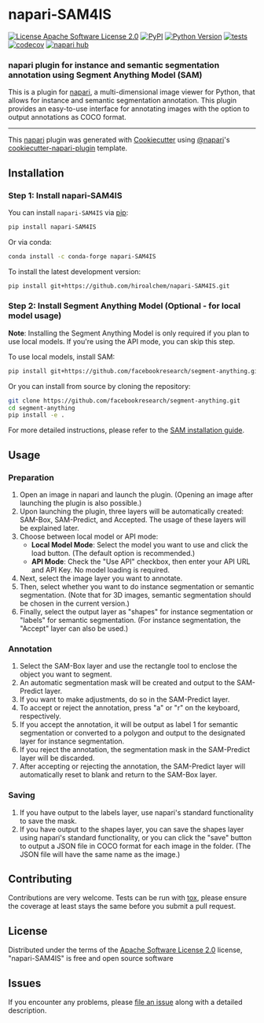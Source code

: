 # napari-SAM4IS

[![License Apache Software License 2.0](https://img.shields.io/pypi/l/napari-SAM4IS.svg?color=green)](https://github.com/hiroalchem/napari-SAM4IS/raw/main/LICENSE)
[![PyPI](https://img.shields.io/pypi/v/napari-SAM4IS.svg?color=green)](https://pypi.org/project/napari-SAM4IS)
[![Python Version](https://img.shields.io/pypi/pyversions/napari-SAM4IS.svg?color=green)](https://python.org)
[![tests](https://github.com/hiroalchem/napari-SAM4IS/workflows/tests/badge.svg)](https://github.com/hiroalchem/napari-SAM4IS/actions)
[![codecov](https://codecov.io/gh/hiroalchem/napari-SAM4IS/branch/main/graph/badge.svg)](https://codecov.io/gh/hiroalchem/napari-SAM4IS)
[![napari hub](https://img.shields.io/endpoint?url=https://api.napari-hub.org/shields/napari-SAM4IS)](https://napari-hub.org/plugins/napari-SAM4IS)


### napari plugin for instance and semantic segmentation annotation using Segment Anything Model (SAM)

This is a plugin for [napari](https://napari.org/), a multi-dimensional image viewer for Python, that allows for instance and semantic segmentation annotation. This plugin provides an easy-to-use interface for annotating images with the option to output annotations as COCO format.

----------------------------------

This [napari] plugin was generated with [Cookiecutter] using [@napari]'s [cookiecutter-napari-plugin] template.

<!--
Don't miss the full getting started guide to set up your new package:
https://github.com/napari/cookiecutter-napari-plugin#getting-started

and review the napari docs for plugin developers:
https://napari.org/stable/plugins/index.html
-->

## Installation

### Step 1: Install napari-SAM4IS

You can install `napari-SAM4IS` via [pip]:

```bash
pip install napari-SAM4IS
```

Or via conda:

```bash
conda install -c conda-forge napari-SAM4IS
```

To install the latest development version:

```bash
pip install git+https://github.com/hiroalchem/napari-SAM4IS.git
```

### Step 2: Install Segment Anything Model (Optional - for local model usage)

**Note**: Installing the Segment Anything Model is only required if you plan to use local models. If you're using the API mode, you can skip this step.

To use local models, install SAM:

```bash
pip install git+https://github.com/facebookresearch/segment-anything.git
```

Or you can install from source by cloning the repository:

```bash
git clone https://github.com/facebookresearch/segment-anything.git
cd segment-anything
pip install -e .
```

For more detailed instructions, please refer to the [SAM installation guide](https://github.com/facebookresearch/segment-anything#installation).

## Usage
### Preparation
1. Open an image in napari and launch the plugin. (Opening an image after launching the plugin is also possible.)
2. Upon launching the plugin, three layers will be automatically created: SAM-Box, SAM-Predict, and Accepted. The usage of these layers will be explained later.
3. Choose between local model or API mode:
   - **Local Model Mode**: Select the model you want to use and click the load button. (The default option is recommended.)
   - **API Mode**: Check the "Use API" checkbox, then enter your API URL and API Key. No model loading is required.
4. Next, select the image layer you want to annotate.
5. Then, select whether you want to do instance segmentation or semantic segmentation. (Note that for 3D images, semantic segmentation should be chosen in the current version.)
6. Finally, select the output layer as "shapes" for instance segmentation or "labels" for semantic segmentation. (For instance segmentation, the "Accept" layer can also be used.)

### Annotation
1. Select the SAM-Box layer and use the rectangle tool to enclose the object you want to segment.
2. An automatic segmentation mask will be created and output to the SAM-Predict layer.
3. If you want to make adjustments, do so in the SAM-Predict layer.
4. To accept or reject the annotation, press "a" or "r" on the keyboard, respectively.
5. If you accept the annotation, it will be output as label 1 for semantic segmentation or converted to a polygon and output to the designated layer for instance segmentation.
6. If you reject the annotation, the segmentation mask in the SAM-Predict layer will be discarded.
7. After accepting or rejecting the annotation, the SAM-Predict layer will automatically reset to blank and return to the SAM-Box layer.

### Saving
1. If you have output to the labels layer, use napari's standard functionality to save the mask.
2. If you have output to the shapes layer, you can save the shapes layer using napari's standard functionality, or you can click the "save" button to output a JSON file in COCO format for each image in the folder. (The JSON file will have the same name as the image.)



## Contributing

Contributions are very welcome. Tests can be run with [tox], please ensure
the coverage at least stays the same before you submit a pull request.

## License

Distributed under the terms of the [Apache Software License 2.0] license,
"napari-SAM4IS" is free and open source software

## Issues

If you encounter any problems, please [file an issue] along with a detailed description.

[napari]: https://github.com/napari/napari
[Cookiecutter]: https://github.com/audreyr/cookiecutter
[@napari]: https://github.com/napari
[MIT]: http://opensource.org/licenses/MIT
[BSD-3]: http://opensource.org/licenses/BSD-3-Clause
[GNU GPL v3.0]: http://www.gnu.org/licenses/gpl-3.0.txt
[GNU LGPL v3.0]: http://www.gnu.org/licenses/lgpl-3.0.txt
[Apache Software License 2.0]: http://www.apache.org/licenses/LICENSE-2.0
[Mozilla Public License 2.0]: https://www.mozilla.org/media/MPL/2.0/index.txt
[cookiecutter-napari-plugin]: https://github.com/napari/cookiecutter-napari-plugin

[file an issue]: https://github.com/hiroalchem/napari-SAM4IS/issues

[napari]: https://github.com/napari/napari
[tox]: https://tox.readthedocs.io/en/latest/
[pip]: https://pypi.org/project/pip/
[PyPI]: https://pypi.org/
